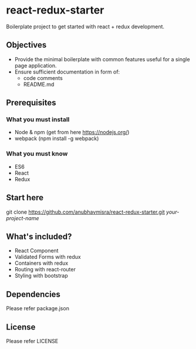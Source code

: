 # react-redux-starter
Boilerplate project to get started with react + redux development.

## Objectives
- Provide the minimal boilerplate with common features useful for a single page application.
- Ensure sufficient documentation in form of:
    - code comments
    - README.md

## Prerequisites

### What you must install
- Node & npm (get from here https://nodejs.org/)
- webpack (npm install -g webpack)

### What you must know
- ES6
- React
- Redux

## Start here
git clone https://github.com/anubhavmisra/react-redux-starter.git <i>your-project-name</i>

## What's included?
- React Component
- Validated Forms with redux 
- Containers with redux
- Routing with react-router
- Styling with bootstrap
    
## Dependencies
Please refer package.json

## License
Please refer LICENSE 